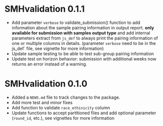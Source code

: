 # SMHvalidation 0.1.1

* Add parameter `verbose` to validate_submission() function to add information 
about the sample pairing information in output report. 
**only available for submission with samples output type** and add internal 
parameters extract from `js_def` to always print the pairing information of 
one or multiple columns in details. (parameter `verbose` need to be in the `
`js_def` file, see vignette for more information)
* Update sample testing to be able to test sub-group pairing information
* Update test on horizon behavior: submission with additional weeks now returns 
an error instead of a warning.


# SMHvalidation 0.1.0

* Added a `NEWS.md` file to track changes to the package.
* Add more test and minor fixes
* Add function to validate `race_ethinicity` column
* Update functions to accept partitioned files and add optional parameter 
(`round_id`, etc.), see vignettes for more information
